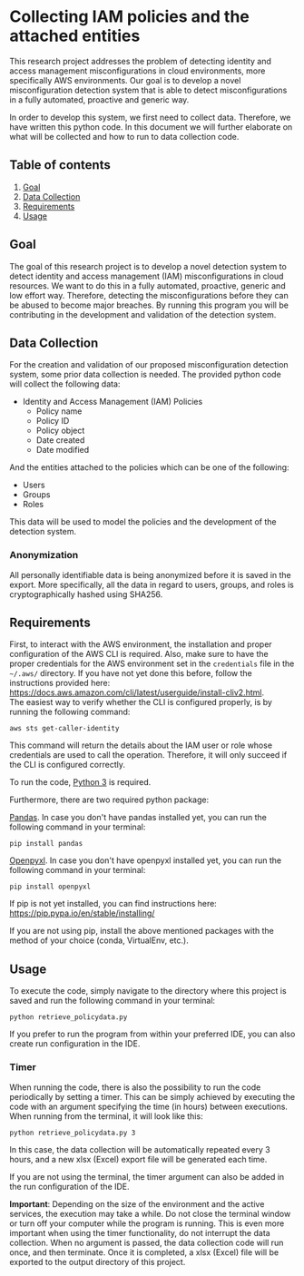 # Collecting IAM policies and the attached entities

This research project addresses the problem of detecting identity and access management misconfigurations in cloud
environments, more specifically AWS environments. Our goal is to develop a novel misconfiguration detection system that
is able to detect misconfigurations in a fully automated, proactive and generic way.

In order to develop this system, we first need to collect data. Therefore, we have written this python code. In this
document we will further elaborate on what will be collected and how to run to data collection code.

## Table of contents

1. [Goal](#goal)
1. [Data Collection](#data)
2. [Requirements](#requirements)
3. [Usage](#usage)

## Goal

The goal of this research project is to develop a novel detection system to detect identity and access management (IAM)
misconfigurations in cloud resources. We want to do this in a fully automated, proactive, generic and low effort way.
Therefore, detecting the misconfigurations before they can be abused to become major breaches. By running this program
you will be contributing in the development and validation of the detection system.

## Data Collection <a name="data"></a>

For the creation and validation of our proposed misconfiguration detection system, some prior data collection is needed.
The provided python code will collect the following data:

- Identity and Access Management (IAM) Policies
    * Policy name
    * Policy ID
    * Policy object
    * Date created
    * Date modified

And the entities attached to the policies which can be one of the following:

- Users
- Groups
- Roles

This data will be used to model the policies and the development of the detection system.

### Anonymization

All personally identifiable data is being anonymized before it is saved in the export. More specifically, all the data
in regard to users, groups, and roles is cryptographically hashed using SHA256. 

## Requirements

First, to interact with the AWS environment, the installation and proper configuration of the AWS CLI is required. Also,
make sure to have the proper credentials for the AWS environment set in the ```credentials``` file in the ```~/.aws/```
directory. If you have not yet done this before, follow the instructions provided
here: https://docs.aws.amazon.com/cli/latest/userguide/install-cliv2.html.  
The easiest way to verify whether the CLI is configured properly, is by running the following command:

```
aws sts get-caller-identity
```

This command will return the details about the IAM user or role whose credentials are used to call the operation.
Therefore, it will only succeed if the CLI is configured correctly.

To run the code, [Python 3](https://www.python.org/) is required.

Furthermore, there are two required python package:

[Pandas](https://pandas.pydata.org/pandas-docs/stable/index.html). In case you don't have pandas installed yet, you can
run the following command in your terminal:

```
pip install pandas 
```

[Openpyxl](https://openpyxl.readthedocs.io/en/stable/). In case you don't have openpyxl installed yet, you can run the
following command in your terminal:

```
pip install openpyxl 
```

If pip is not yet installed, you can find instructions here: https://pip.pypa.io/en/stable/installing/

If you are not using pip, install the above mentioned packages with the method of your choice (conda, VirtualEnv, etc.).

## Usage

To execute the code, simply navigate to the directory where this project is saved and run the following command in your
terminal:

```
python retrieve_policydata.py
```

If you prefer to run the program from within your preferred IDE, you can also create run configuration in the IDE.

### Timer

When running the code, there is also the possibility to run the code periodically by setting a timer. This can be simply
achieved by executing the code with an argument specifying the time (in hours) between executions. When running from the
terminal, it will look like this:

```
python retrieve_policydata.py 3
```

In this case, the data collection will be automatically repeated every 3 hours, and a new xlsx (Excel) export file will
be generated each time.

If you are not using the terminal, the timer argument can also be added in the run configuration of the IDE.

**Important**:
Depending on the size of the environment and the active services, the execution may take a while. Do not close the
terminal window or turn off your computer while the program is running. This is even more important when using the timer
functionality, do not interrupt the data collection. When no argument is passed, the data collection code will run once,
and then terminate. Once it is completed, a xlsx (Excel) file will be exported to the output directory of this project.  
